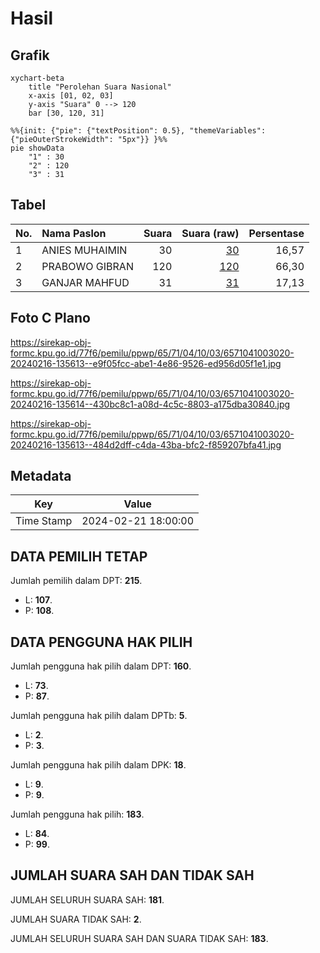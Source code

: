 # Hasil

## Grafik

```mermaid
xychart-beta
    title "Perolehan Suara Nasional"
    x-axis [01, 02, 03]
    y-axis "Suara" 0 --> 120
    bar [30, 120, 31]
```

```mermaid
%%{init: {"pie": {"textPosition": 0.5}, "themeVariables": {"pieOuterStrokeWidth": "5px"}} }%%
pie showData
    "1" : 30
    "2" : 120
    "3" : 31
```

## Tabel

| No. | Nama Paslon    | Suara | Suara (raw) | Persentase |
|:--- |:-------------- | -----:| -----------:| ----------:|
| 1   | ANIES MUHAIMIN | 30    | [30][p-1]   | 16,57      |
| 2   | PRABOWO GIBRAN | 120   | [120][p-2]  | 66,30      |
| 3   | GANJAR MAHFUD  | 31    | [31][p-3]   | 17,13      |


[p-1]: https://github.com/gigit-pemilu/pemilu-2024/blob/main/pilpres/hitung-suara/sub/65-kalimantan-utara/sub/71-kota-tarakan/sub/04-tarakan-utara/sub/1003-juata-kerikil/sub/020-tps/sub/paslon-1.txt
[p-2]: https://github.com/gigit-pemilu/pemilu-2024/blob/main/pilpres/hitung-suara/sub/65-kalimantan-utara/sub/71-kota-tarakan/sub/04-tarakan-utara/sub/1003-juata-kerikil/sub/020-tps/sub/paslon-2.txt
[p-3]: https://github.com/gigit-pemilu/pemilu-2024/blob/main/pilpres/hitung-suara/sub/65-kalimantan-utara/sub/71-kota-tarakan/sub/04-tarakan-utara/sub/1003-juata-kerikil/sub/020-tps/sub/paslon-3.txt

## Foto C Plano

https://sirekap-obj-formc.kpu.go.id/77f6/pemilu/ppwp/65/71/04/10/03/6571041003020-20240216-135613--e9f05fcc-abe1-4e86-9526-ed956d05f1e1.jpg

https://sirekap-obj-formc.kpu.go.id/77f6/pemilu/ppwp/65/71/04/10/03/6571041003020-20240216-135614--430bc8c1-a08d-4c5c-8803-a175dba30840.jpg

https://sirekap-obj-formc.kpu.go.id/77f6/pemilu/ppwp/65/71/04/10/03/6571041003020-20240216-135613--484d2dff-c4da-43ba-bfc2-f859207bfa41.jpg


## Metadata

| Key        | Value               |
| ---------- | ------------------- |
| Time Stamp | 2024-02-21 18:00:00 |


## DATA PEMILIH TETAP

Jumlah pemilih dalam DPT: **215**.
 * L: **107**.
 * P: **108**.

## DATA PENGGUNA HAK PILIH

Jumlah pengguna hak pilih dalam DPT: **160**.
 * L: **73**.
 * P: **87**.

Jumlah pengguna hak pilih dalam DPTb: **5**.
 * L: **2**.
 * P: **3**.

Jumlah pengguna hak pilih dalam DPK: **18**.
 * L: **9**.
 * P: **9**.

Jumlah pengguna hak pilih: **183**.
 * L: **84**.
 * P: **99**.

## JUMLAH SUARA SAH DAN TIDAK SAH

JUMLAH SELURUH SUARA SAH: **181**.

JUMLAH SUARA TIDAK SAH: **2**.

JUMLAH SELURUH SUARA SAH DAN SUARA TIDAK SAH: **183**.


